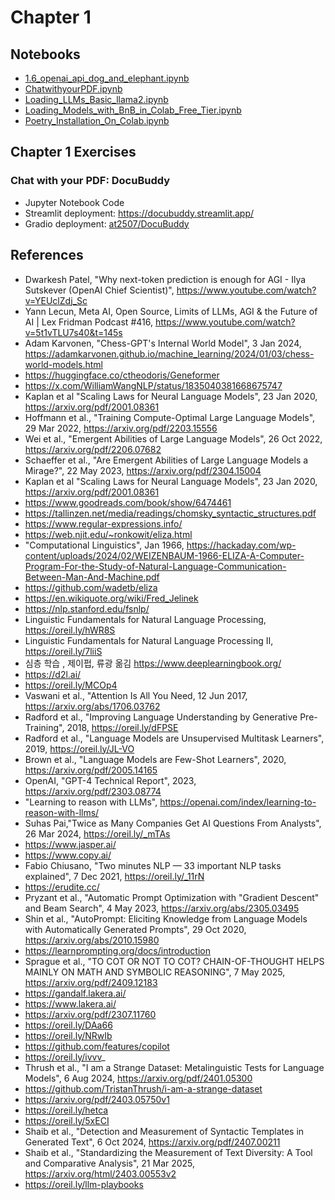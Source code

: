 # Chapter 1

## Notebooks

* [1.6_openai_api_dog_and_elephant.ipynb](https://colab.research.google.com/github/corazzon/designing-llm-apps/blob/main/Chapter01/1.6_openai_api_dog_and_elephant.ipynb)
* [ChatwithyourPDF.ipynb](https://colab.research.google.com/github/corazzon/designing-llm-apps/blob/main/Chapter01/ChatwithyourPDF.ipynb)
* [Loading_LLMs_Basic_llama2.ipynb](https://colab.research.google.com/github/corazzon/designing-llm-apps/blob/main/Chapter01/getting_started/colab/Loading_LLMs_Basic_llama2.ipynb)
* [Loading_Models_with_BnB_in_Colab_Free_Tier.ipynb](https://colab.research.google.com/github/corazzon/designing-llm-apps/blob/main/Chapter01/getting_started/colab/Loading_Models_with_BnB_in_Colab_Free_Tier.ipynb)
* [Poetry_Installation_On_Colab.ipynb](https://colab.research.google.com/github/corazzon/designing-llm-apps/blob/main/Chapter01/getting_started/colab/Poetry_Installation_On_Colab.ipynb)

## Chapter 1 Exercises

### Chat with your PDF: DocuBuddy 
- Jupyter Notebook Code
- Streamlit deployment: https://docubuddy.streamlit.app/
- Gradio deployment: [at2507/DocuBuddy](https://huggingface.co/spaces/at2507/DocuBuddy)


## References

* Dwarkesh Patel, "Why next-token prediction is enough for AGI - Ilya Sutskever (OpenAI Chief Scientist)", https://www.youtube.com/watch?v=YEUclZdj_Sc 
* Yann Lecun, Meta AI, Open Source, Limits of LLMs, AGI & the Future of AI | Lex Fridman Podcast #416, https://www.youtube.com/watch?v=5t1vTLU7s40&t=145s 
* Adam Karvonen, "Chess-GPT's Internal World Model", 3 Jan 2024, https://adamkarvonen.github.io/machine_learning/2024/01/03/chess-world-models.html 
* https://huggingface.co/ctheodoris/Geneformer
* https://x.com/WilliamWangNLP/status/1835040381668675747
* Kaplan et al "Scaling Laws for Neural Language Models", 23 Jan 2020, https://arxiv.org/pdf/2001.08361  
* Hoffmann et al., "Training Compute-Optimal Large Language Models", 29 Mar 2022, https://arxiv.org/pdf/2203.15556 
* Wei et al., "Emergent Abilities of Large Language Models", 26 Oct 2022, https://arxiv.org/pdf/2206.07682
* Schaeffer et al., "Are Emergent Abilities of Large Language Models a
Mirage?", 22 May 2023, https://arxiv.org/pdf/2304.15004
* Kaplan et al "Scaling Laws for Neural Language Models", 23 Jan 2020, https://arxiv.org/pdf/2001.08361 
* https://www.goodreads.com/book/show/6474461
* https://tallinzen.net/media/readings/chomsky_syntactic_structures.pdf
* https://www.regular-expressions.info/
* https://web.njit.edu/~ronkowit/eliza.html
* "Computational Linguistics", Jan 1966, https://hackaday.com/wp-content/uploads/2024/02/WEIZENBAUM-1966-ELIZA-A-Computer-Program-For-the-Study-of-Natural-Language-Communication-Between-Man-And-Machine.pdf 
* https://github.com/wadetb/eliza
* https://en.wikiquote.org/wiki/Fred_Jelinek
* https://nlp.stanford.edu/fsnlp/
* Linguistic Fundamentals for Natural Language Processing, https://oreil.ly/hWR8S
* Linguistic Fundamentals for Natural Language Processing II, https://oreil.ly/7liiS
* 심층 학습 , 제이펍, 류광 옮김 https://www.deeplearningbook.org/ 
* https://d2l.ai/
* https://oreil.ly/MCOp4
* Vaswani et al., "Attention Is All You Need, 12 Jun 2017, https://arxiv.org/abs/1706.03762 
* Radford et al., "Improving Language Understanding by Generative Pre-Training", 2018,  https://oreil.ly/dFPSE 
* Radford et al., "Language Models are Unsupervised Multitask Learners", 2019, https://oreil.ly/JL-VO  
* Brown et al., "Language Models are Few-Shot Learners", 2020, https://arxiv.org/pdf/2005.14165 
* OpenAI, "GPT-4 Technical Report", 2023, https://arxiv.org/pdf/2303.08774
* "Learning to reason with LLMs", https://openai.com/index/learning-to-reason-with-llms/ 
* Suhas Pai,"Twice as Many Companies Get AI Questions From Analysts", 26 Mar 2024, https://oreil.ly/_mTAs 
* https://www.jasper.ai/
* https://www.copy.ai/
* Fabio Chiusano, "Two minutes NLP — 33 important NLP tasks explained", 7 Dec 2021, https://oreil.ly/_11rN 
* https://erudite.cc/
* Pryzant et al., "Automatic Prompt Optimization with "Gradient Descent" and Beam Search", 4 May 2023, https://arxiv.org/abs/2305.03495
* Shin et al., "AutoPrompt: Eliciting Knowledge from Language Models with Automatically Generated Prompts", 29 Oct 2020, https://arxiv.org/abs/2010.15980
* https://learnprompting.org/docs/introduction
* Sprague et al., "TO COT OR NOT TO COT? CHAIN-OF-THOUGHT HELPS
MAINLY ON MATH AND SYMBOLIC REASONING", 7 May 2025, https://arxiv.org/pdf/2409.12183
* https://gandalf.lakera.ai/
* https://www.lakera.ai/
* https://arxiv.org/pdf/2307.11760
* https://oreil.ly/DAa66
* https://oreil.ly/NRwIb  
* https://github.com/features/copilot 
* https://oreil.ly/ivvv_ 
* Thrush et al., "I am a Strange Dataset: Metalinguistic Tests for Language Models", 6 Aug 2024, https://arxiv.org/pdf/2401.05300
* https://github.com/TristanThrush/i-am-a-strange-dataset
* https://arxiv.org/pdf/2403.05750v1
* https://oreil.ly/hetca
* https://oreil.ly/5xECI
* Shaib et al., "Detection and Measurement of Syntactic Templates in Generated Text", 6 Oct 2024, https://arxiv.org/pdf/2407.00211
* Shaib et al., "Standardizing the Measurement of Text Diversity: A Tool and Comparative Analysis", 21 Mar 2025, https://arxiv.org/html/2403.00553v2
* https://oreil.ly/llm-playbooks
